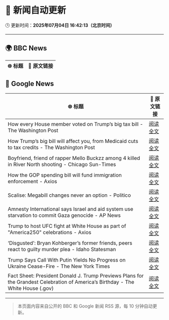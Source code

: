 # 🧠 新闻自动更新

🕒 更新时间：**2025年07月04日 16:42:13（北京时间）**

---

## 🌍 BBC News

| 🌐 标题 | 🔗 原文链接 |
|--------|-------------|

## 📰 Google News

| 🌐 标题 | 🔗 原文链接 |
|--------|-------------|
| How every House member voted on Trump’s big tax bill - The Washington Post | [阅读全文](https://news.google.com/rss/articles/CBMikwFBVV95cUxOR3F1a2xLcWk1TUlJelFZYXdQMXlwc213Vy1mMHpwT29MdlJXVWRHcWpVM0g0Zno4YmlHc1VqOFVBczlocTlFclF1M2wxNW13dDhfQUtLemdoUzg2ekR4Ykd4b0NKbHFMMUFzWFhHWkhvY3pldjZybDFBd19sX09wazNnT1YxUWxWekFJMDZaWEdkdU0?oc=5) |
| How Trump’s big bill will affect you, from Medicaid cuts to tax credits - The Washington Post | [阅读全文](https://news.google.com/rss/articles/CBMimAFBVV95cUxNUHRpWGxNZl81OGJfU1M5MGhncFh2blZhTlZTX2ROVW82NHRpNzFIYWlJaWNRVks5Q2hMVnlzczg0R0lxWlNlb3dZbndFemVfRWJTUHVBcUlnanpDeEdXNmZ3UGtWcWtSWUZ6MThsX284TlFoT1NvdnpZcE8wTjRLR3dCOXFWSW5fbklqOTN4N1RmZXExYjFEdg?oc=5) |
| Boyfriend, friend of rapper Mello Buckzz among 4 killed in River North shooting - Chicago Sun-Times | [阅读全文](https://news.google.com/rss/articles/CBMiuwFBVV95cUxQQkxmNWNNbjl1UkZybU90ZnB3dldNSWhCcTl5WG1RS0R4QWdzQ3Y4NHRtY1dKaExKUll3cG9wN2QwTFpFUGEyODRQRFMzWmUtMk0zb0NZWWZOamJ0aHVpNWc0Sk05XzVmZzlwRzMycjFxX3lobmdkTzZ3ekl6aW5aYlZPdFFFaEhkekI4ZlZwdUNJZEJGZml4eWpXczdQcGljVEZGTEFFWXZ3MTZodWUtNVVLZThWNzlRVnVN?oc=5) |
| How the GOP spending bill will fund immigration enforcement - Axios | [阅读全文](https://news.google.com/rss/articles/CBMikgFBVV95cUxOMU9XVHFXeGlzUlBmTlRScEVJakR3a18xbWE4MXZTQ3BESWhVQ2hfVWl3OWNCSDh1VmlUbVdid1F5TVZINm5vUXp0cUpZWGJ6ZEtDcUV1Q0lnTHpJdWJkRDVjWTNzQ1laMHRsanBKeVo5MWpYQmQweE0wNGdYckhrYUtPUDQ3NUtNb0Z4eE1HZFU3UQ?oc=5) |
| Scalise: Megabill changes never an option - Politico | [阅读全文](https://news.google.com/rss/articles/CBMiqwFBVV95cUxNb3l4M0ZJWTFVUmxTZHdwaFB2RE1ESlZiN2toTWdBZnFPbFV4QjlkM0dZYWk2TkhHb2V3b2dOOU1UbTVHUjNXVURnTmFPWlE5dVhCWlVTWko5X3c3dmMxNnIzdGxkQkVYLURIR2hOS29hSGJVdlJvaE5ieVlLdXVSWloyZkVJY2ljMEVaSTNEV3p1SEd2eXNaT2VyWVlFVnRFNWpBeGNjUms4YjQ?oc=5) |
| Amnesty International says Israel and aid system use starvation to commit Gaza genocide - AP News | [阅读全文](https://news.google.com/rss/articles/CBMitwFBVV95cUxONmRldmhCS21XMU9qU0c5UzBWVzVIR0h4Q0lGVC1ENFpIOEdBME5qdGVHMDhsNC1xN1QxRThhQzUzeU1CbXdpZjhBQ0VPQlV3dVpwSXdRY2w0ZUZVMnl4dzRvRF9BT1BzUTVhdkpmZ0VhOUlnTFdiQUZVVm5DbkM4Q2hnZ0QyUXdVZ2o1VUlwM0w4NjJGZlRINm14bGx6Y0NWT3IxOVJfdDR6M2pZSFZfdEZvWDhyMDQ?oc=5) |
| Trump to host UFC fight at White House as part of "America250" celebrations - Axios | [阅读全文](https://news.google.com/rss/articles/CBMijAFBVV95cUxPenk2VGlNSVlFVDk4R0NLNFMxZ0kwVDUxQlBFRml6TmlTWkNRVjQzVmYtcWtsZXFlZlQ2aWRaOWpIZnJ0Tk5rN1ZKaEtXTzcxbXFfV3ZCWUMxSDh1LXk4UzVjZGRwaHJ6SVlhdDRCUGFiQWJkMzlrVDVybmhhY0htV0s1QVZLbGJfcWlrNw?oc=5) |
| ‘Disgusted’: Bryan Kohberger’s former friends, peers react to guilty murder plea - Idaho Statesman | [阅读全文](https://news.google.com/rss/articles/CBMieEFVX3lxTE92cUlXUnBoS3E5bmItWlZZRktteEZRZFNGcmVCY3A0cG9RempBNTJKMnRfMDg2UVI4MUNJbnpBOU9MVnpwM1JHYW9YcHhWbVQzV1RhYXkyVXdRNDlPZUpfMW5RX1JGRXBpanVMUUwwdlM4Tk4xbVdnWNIBeEFVX3lxTE1jZUZfVTlaSU9teTdNMTdzSzZpemNSMjF6ZHVoT0lBYWdEUVJZWlpDOWdZRkY4X2JFNzZ5WVN6ZEJzSFdHQ3hVaC1TbEs1Q0hEeVEwUjVQRlVrQXFoaDQ3OWotcGtJOXNqUWFWdk9vd05PUUtxSC1zRg?oc=5) |
| Trump Says Call With Putin Yields No Progress on Ukraine Cease-Fire - The New York Times | [阅读全文](https://news.google.com/rss/articles/CBMiiAFBVV95cUxPQmJTNnNiNEVxUGNneFQ3LXhoRnBvZWlFRUNCR3RLamhxbHJNLWVEdVVrQkdWUXZfU0JQNnIyQ1FyNWlqbThIdGRSVVdzVVlkVzRVelhLV0R2MW5QS2xPaW9xMGNIZ3NFRkhVRFhhdGUyeW16MVBNUk9FbVVNbnRvakVocFNPQS0y?oc=5) |
| Fact Sheet: President Donald J. Trump Previews Plans for the Grandest Celebration of America’s Birthday - The White House (.gov) | [阅读全文](https://news.google.com/rss/articles/CBMi4gFBVV95cUxPdE5fV0M5TmJ1V2MyM1N1LTJpbjdaTGhRVkJUSFI5ZU0yOFBDd3JTeVljdlJxSm8yZXVpT2lueXNoQ2pqRUU3Q1MzQ1Q1NlVoVkRDRk0wQ1BOTVJ1NG83azNZcWxhOTh3eFVwQ3VjakxpamVkRnhoOGkyZUhOZm55Z3p1cDF1QV9zRFNGUndIMlpiVlYyb1VablNpRlh1VVI0S2sxRlp3OGdQbnNDclpEZUhhelY1ZnhzS2NCaDhIWHJmTl93MDd4Q3dmcVNZeGR1d2ltMU1jTHRlNG8xWnhLcTVn?oc=5) |

---
> 本页面内容来自公开的 BBC 和 Google 新闻 RSS 源，每 10 分钟自动更新。